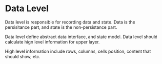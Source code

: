 # Data Level

Data level is responsible for recording data and state. Data is the persisitance part, and state is the non-persistance part.

Data level define abstract data interface, and state model. Data level should calculate hign level information for upper layer.

High level information include rows, columns, cells position, content that should show, etc.